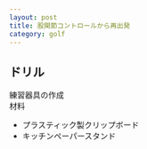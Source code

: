 ```yaml
---
layout: post
title: 股関節コントロールから再出発
category: golf
---
```


## ドリル
練習器具の作成  
材料  

- プラスティック製クリップボード
- キッチンペーパースタンド


